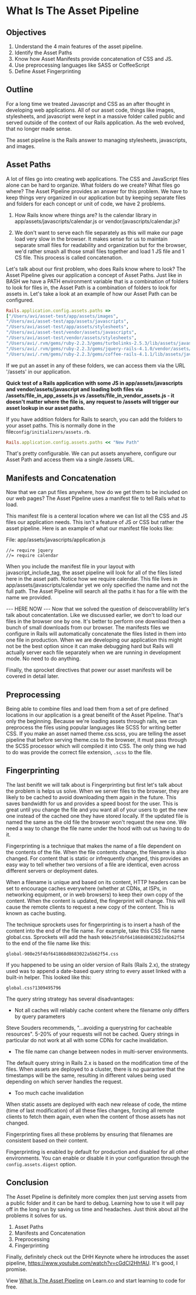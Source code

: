 # What Is The Asset Pipeline


## Objectives

1. Understand the 4 main features of the asset pipeline.
1. Identify the Asset Paths
2. Know how Asset Manifests provide concatenation of CSS and JS.
3. Use preprocessing languages like SASS or CoffeeScript
5. Define Asset Fingerprinting

## Outline

For a long time we treated Javascript and CSS as an after thought in developing web applications. All of our asset code, things like images, stylesheets, and javascript were kept in a massive folder called public and served outside of the context of our Rails application. As the web evolved, that no longer made sense.

The asset pipeline is the Rails answer to managing stylesheets, javascripts, and images.

## Asset Paths

A lot of files go into creating web applications. The CSS and JavaScript files alone can be hard to organize. What folders do we create? What files go where? The Asset Pipeline provides an answer for this problem. We have to keep things very organized in our application but by keeping separate files and folders for each concept or unit of code, we have 2 problems.

1. How Rails know where things are? Is the calendar library in app/assets/javascripts/calendar.js or vendor/javascripts/calendar.js?

2. We don't want to serve each file separately as this will make our page load very slow in the browser. It makes sense for us to maintain separate small files for readability and organization but for the browser, we'd rather smash all those small files together and load 1 JS file and 1 CS file. This process is called concatenation.

Let's talk about our first problem, who does Rails know where to look? The Asset Pipeline gives our application a concept of Asset Paths. Just like in BASH we have a PATH environment variable that is a combination of folders to look for files in, the Asset Path is a combination of folders to look for assets in. Let's take a look at an example of how our Asset Path can be configured.

```ruby
Rails.application.config.assets.paths =>
["/Users/avi/asset-test/app/assets/images",
"/Users/avi/asset-test/app/assets/javascripts",
"/Users/avi/asset-test/app/assets/stylesheets",
"/Users/avi/asset-test/vendor/assets/javascripts",
"/Users/avi/asset-test/vendor/assets/stylesheets",
"/Users/avi/.rvm/gems/ruby-2.2.3/gems/turbolinks-2.5.3/lib/assets/javascripts",
"/Users/avi/.rvm/gems/ruby-2.2.3/gems/jquery-rails-4.1.0/vendor/assets/javascripts",
"/Users/avi/.rvm/gems/ruby-2.2.3/gems/coffee-rails-4.1.1/lib/assets/javascripts"]
```
If we put an asset in any of these folders, we can access them via the URL '/assets' in our application. 

**Quick test of a Rails application with some JS in app/assets/javascripts and vendor/assets/javascript and loading both files via /assets/file_in_app_assets.js vs /assets/file_in_vendor_assets.js - it doesn't matter where the file is, any request to /assets will trigger our asset lookup in our asset paths.**

If you have addition folders for Rails to search, you can add the folders to your asset paths. This is normally done in the file`config/initializers/assets.rb`.

```ruby
Rails.application.config.assets.paths << "New Path"
```

That's pretty configurable. We can put assets anywhere, configure our Asset Path and access them via a single /assets URL.

## Manifests and Concatenation

Now that we can put files anywhere, how do we get them to be included on our web pages? The Asset Pipeline uses a manifest file to tell Rails what to load.

This manifest file is a centeral location where we can list all the CSS and JS files our application needs. This isn't a feature of JS or CSS but rather the asset pipeline. Here is an example of what our manifest file looks like:

File: app/assets/javascripts/application.js
```
//= require jquery
//= require calendar
```
When you include the manifest file in your layout with javascript_include_tag, the asset pipeline will look for all of the files listed here in the asset path. Notice how we require calendar. This file lives in app/assets/javascripts/calendar yet we only specified the name and not the full path. The Asset Pipeline will search all the paths it has for a file with the name we provided.

--- HERE NOW --- 
Now that we solved the question of deiscoverablility let's talk about concatentation. Like we discussed earlier, we don't to load our files in the browser one by one. It's better to perform one download then a bunch of small downloads from our browser. The manifests files we configure in Rails will automatically concatenate the files listed in them into one file in production. When we are developing our application this might not be the best option since it can make debugging hard but Rails will actually server each file separately when we are running in development mode. No need to do anything.

Finally, the sprocket directives that power our asset manifests will be covered in detail later.

## Preprocessing

Being able to combine files and load them from a set of pre defined locations in our application is a great beneifit of the Asset Pipeline. That's only the beginning. Because we're loading assets through rails, we can preprocess the files using popular languages like SCSS for writing better CSS. If you make an asset named theme.css.scss, you are telling the asset pipeline that before serving theme.css to the browser, it must pass through the SCSS processor which will compiled it into CSS. The only thing we had to do was provide the correct file extension, `.scss` to the file.

## Fingerprinting

The last benifit we will talk about is Fingerprinting but first let's talk about the problem is helps us solve. When we server files to the browser, they are likely to be cached to avoid downloading them again in the future. This saves bandwidth for us and provides a speed boost for the user. This is great until you change the file and you want all of your users to get the new one instead of the cached one they have stored locally. If the updated file is named the same as the old file the browser won't request the new one. We need a way to change the file name under the hood with out us having to do it.

Fingerprinting is a technique that makes the name of a file dependent on the contents of the file. When the file contents change, the filename is also changed. For content that is static or infrequently changed, this provides an easy way to tell whether two versions of a file are identical, even across different servers or deployment dates.

When a filename is unique and based on its content, HTTP headers can be set to encourage caches everywhere (whether at CDNs, at ISPs, in networking equipment, or in web browsers) to keep their own copy of the content. When the content is updated, the fingerprint will change. This will cause the remote clients to request a new copy of the content. This is known as cache busting.

The technique sprockets uses for fingerprinting is to insert a hash of the content into the end of the file name. For example, take this CSS file name global.css. Sprockets will add the hash `908e25f4bf641868d8683022a5b62f54` to the end of the file name like this:
```
global-908e25f4bf641868d8683022a5b62f54.css
```

If you happened to be using an older version of Rails (Rails 2.x), the strategy used was to append a date-based query string to every asset linked with a built-in helper. This looked like this:
```
global.css?1309495796
```

The query string strategy has several disadvantages:

- Not all caches will reliably cache content where the filename only differs by query parameters

Steve Souders recommends, "...avoiding a querystring for cacheable resources".  5-20% of your requests will not be cached. Query strings in particular do not work at all with some CDNs for cache invalidation.

- The file name can change between nodes in multi-server environments.

The default query string in Rails 2.x is based on the modification time of the files. When assets are deployed to a cluster, there is no guarantee that the timestamps will be the same, resulting in different values being used depending on which server handles the request.

- Too much cache invalidation

When static assets are deployed with each new release of code, the mtime (time of last modification) of all these files changes, forcing all remote clients to fetch them again, even when the content of those assets has not changed.

Fingerprinting fixes all these problems by ensuring that filenames are consistent based on their content.

Fingerprinting is enabled by default for production and disabled for all other environments. You can enable or disable it in your configuration through the `config.assets.digest` option.

## Conclusion

The Asset Pipeline is definitely more complex then just serving assets from a public folder and it can be hard to debug. Learning how to use it will pay off in the long run by saving us time and headaches. Just think about all the problems it solves for us.

1. Asset Paths
2. Manifests and Concatenation
3. Preprocessing
4. Fingerprinting

Finally, definitely check out the DHH Keynote where he introduces the asset pipeline, https://www.youtube.com/watch?v=cGdCI2HhfAU. It's good, I promise.

<p data-visibility='hidden'>View <a href='https://learn.co/lessons/what-is-the-asset-pipeline' title='What Is The Asset Pipeline'>What Is The Asset Pipeline</a> on Learn.co and start learning to code for free.</p>
